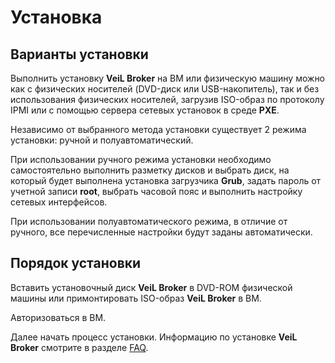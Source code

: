 # Установка

## Варианты установки

Выполнить установку **VeiL Broker** на ВМ или физическую машину можно как с физических носителей (DVD-диск или USB-накопитель), 
так и без использования физических носителей, загрузив ISO-образ по протоколу IPMI или с 
помощью сервера сетевых установок в среде **PXE**.

Независимо от выбранного метода установки существует 2 режима установки: ручной и 
полуавтоматический.

При использовании ручного режима установки необходимо самостоятельно выполнить 
разметку дисков и выбрать диск, на который будет выполнена установка загрузчика **Grub**, задать пароль от учетной 
записи **root**, выбрать часовой пояс и выполнить настройку сетевых интерфейсов.

При использовании полуавтоматического режима, в отличие от ручного, все перечисленные 
настройки будут заданы автоматически.

## Порядок установки 

Вставить установочный диск **VeiL Broker** в DVD-ROM физической машины или примонтировать ISO-образ **VeiL Broker** в ВМ.

Авторизоваться в ВМ. 

Далее начать процесс установки. Информацию по установке **VeiL Broker** смотрите в разделе [FAQ](../../faq/install/install_step4.md).
